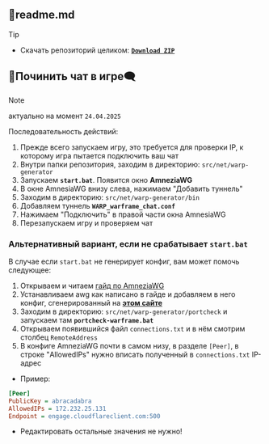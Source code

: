 ## 📕readme.md

>[!tip]
> - Скачать репозиторий целиком: [**`Download ZIP`**](https://github.com/N3M1X10/warframe-batch-tools/archive/refs/heads/master.zip)

## 💬Починить чат в игре🗨️
>[!note]
> актуально на момент `24.04.2025`

Последовательность действий:
1. Прежде всего запускаем игру, это требуется для проверки IP, к которому игра пытается подключить ваш чат
2. Внутри папки репозитория, заходим в директорию: `src/net/warp-generator`
3. Запускаем **`start.bat`**. Появится окно **AmneziaWG**
4. В окне AmnesiaWG внизу слева, нажимаем "Добавить туннель"
5. Заходим в директорию: `src/net/warp-generator/bin`
6. Добавляем туннель **`WARP_warframe_chat.conf`**
7. Нажимаем "Подключить" в правой части окна AmnesiaWG
8. Перезапускаем игру и проверяем чат

### Альтернативный вариант, если не срабатывает `start.bat`
В случае если `start.bat` не генерирует конфиг, вам может помочь следующее:
1. Открываем и читаем [гайд по AmneziaWG](https://docs.google.com/document/d/1DX4X7t7V4QasQJYbps5D1yNtsK7tqsouSMJH2w4AMOY)
2. Устанавливаем awg как написано в гайде и добавляем в него конфиг, сгенерированный на [**этом сайте**](https://generator-warp.vercel.app/)
3. Заходим в директорию: `src/net/warp-generator/portcheck` и запускаем там **`portcheck-warframe.bat`**
4. Открываем появившийся файл `connections.txt` и в нём смотрим столбец `RemoteAddress`
5. В конфиге AmneziaWG почти в самом низу, в разделе `[Peer]`, в строке "AllowedIPs" нужно вписать полученный в `connections.txt` IP-адрес
  - Пример: 
```ini
[Peer]
PublicKey = abracadabra
AllowedIPs = 172.232.25.131
Endpoint = engage.cloudflareclient.com:500
```
- Редактировать остальные значения не нужно!
